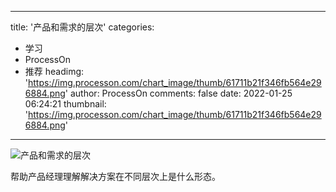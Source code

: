 
---
title: '产品和需求的层次'
categories: 
 - 学习
 - ProcessOn
 - 推荐
headimg: 'https://img.processon.com/chart_image/thumb/61711b21f346fb564e296884.png'
author: ProcessOn
comments: false
date: 2022-01-25 06:24:21
thumbnail: 'https://img.processon.com/chart_image/thumb/61711b21f346fb564e296884.png'
---

<div>   
<img class="thumb" alt="产品和需求的层次" src="https://img.processon.com/chart_image/thumb/61711b21f346fb564e296884.png" referrerpolicy="no-referrer">
<p>帮助产品经理理解解决方案在不同层次上是什么形态。</p>  
</div>
            